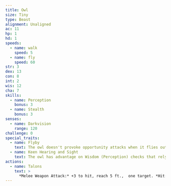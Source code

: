 ```yaml
---
title: Owl
size: Tiny
type: Beast
alignment: Unaligned
ac: 11
hp: 1
hd: 1
speeds:
  - name: walk
    speed: 5
  - name: fly
    speed: 60
str: 3
dex: 13
con: 8
int: 2
wis: 12
cha: 7
skills:
  - name: Perception
    bonus: 3
  - name: Stealth
    bonus: 3
senses:
  - name: Darkvision
    range: 120
challenge: 0
special_traits:
  - name: Flyby
    text: The owl doesn't provoke opportunity attacks when it flies out of an enemy's reach.
  - name: Keen Hearing and Sight
    text: The owl has advantage on Wisdom (Perception) checks that rely on hearing or sight.
actions:
  - name: Talons
    text: >
      *Melee Weapon Attack:* +3 to hit, reach 5 ft.,  one target. *Hit:* 1 slashing damage.
---
```

